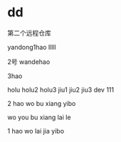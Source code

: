 # dd
第二个远程仓库

yandong1hao lllll

2号 wandehao

3hao

holu
holu2
holu3
jiu1
jiu2
jiu3
dev 111


2 hao wo bu xiang yibo

wo you bu xiang lai le 

1 hao wo lai jia yibo




